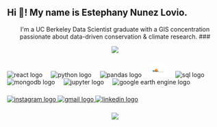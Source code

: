 <h2 align="left">Hi 👋! My name is Estephany Nunez Lovio.</h2>
<p align="center"> I'm a UC Berkeley Data Scientist graduate with a GIS concentration passionate about data-driven conservation & climate research.
###

<div align="center">
  <img height="200" src="https://i.pinimg.com/originals/2e/e8/8b/2ee88bf78e4f76001f59bad5e91a6a03.gif"  />
</div>

###

<div align="left">
  
  <img src="https://cdn.jsdelivr.net/gh/devicons/devicon/icons/react/react-original.svg" height="30" alt="react logo"  />
  <img width="12" />
  <img src="https://cdn.jsdelivr.net/gh/devicons/devicon/icons/python/python-original.svg" height="30" alt="python logo"  />
  <img width="12" />
    <!-- Pandas -->
<img src="https://cdn.jsdelivr.net/gh/devicons/devicon/icons/pandas/pandas-original.svg" height="30" alt="pandas logo" />
<img width="12" />

<!-- Scikit-learn -->
<img src="https://raw.githubusercontent.com/scikit-learn/scikit-learn/main/doc/logos/scikit-learn-logo.svg" height="30" alt="scikit-learn logo" />
<img width="12" />

<!-- SQL (generic database icon) -->
<img src="https://cdn.jsdelivr.net/gh/devicons/devicon/icons/mysql/mysql-original.svg" height="30" alt="sql logo" />
<img width="12" />

<!-- MongoDB -->
<img src="https://cdn.jsdelivr.net/gh/devicons/devicon/icons/mongodb/mongodb-original.svg" height="30" alt="mongodb logo" />
<img width="12" />

<!-- Jupyter Notebook -->
<img src="https://cdn.jsdelivr.net/gh/devicons/devicon/icons/jupyter/jupyter-original.svg" height="30" alt="jupyter logo" />
<img width="12" />

<!-- Google Earth Engine (no official devicon, using Earth Engine logo) -->
<img src="https://www.pngaaa.com/detail/546772#google_vignette.png" height="30" alt="google earth engine logo" />
<img width="12" />


</div>

###

<div align="left">
  <a href="https://instagram.com/yourprofile" target="_blank">
    <img src="https://img.shields.io/static/v1?message=Instagram&logo=instagram&label=&color=E4405F&logoColor=white&labelColor=&style=for-the-badge" height="35" alt="instagram logo"  />
    
  <a href="mailto:stephanylovio101@gmail.com" target="_blank">
    <img src="https://img.shields.io/static/v1?message=Gmail&logo=gmail&label=&color=D14836&logoColor=white&labelColor=&style=for-the-badge" height="35" alt="gmail logo"  />
    
  <a href="https://linkedin.com/in/yourprofile" target="_blank">
    <img src="https://img.shields.io/static/v1?message=LinkedIn&logo=linkedin&label=&color=0077B5&logoColor=white&labelColor=&style=for-the-badge" height="35" alt="linkedin logo"  />
  </a>
</div>

###

<div align="center">
  <img src="https://spotify-recently-played-readme.vercel.app/api?user=9yw6d2c3v6m1gc817s35zak3q&count=5"/>
</div>

###
<!--
**Stephanyn/Stephanyn** is a ✨ _special_ ✨ repository because its `README.md` (this file) appears on your GitHub profile.

Here are some ideas to get you started:

- 🔭 I’m currently working on ...
- 🌱 I’m currently learning ...
- 👯 I’m looking to collaborate on ...
- 🤔 I’m looking for help with ...
- 💬 Ask me about ...
- 📫 How to reach me: ...
- 😄 Pronouns: ...
- ⚡ Fun fact: ...
-->
